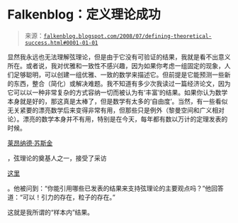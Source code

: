 <!--yml

类别：未分类

日期：2024-05-12 23:06:21

-->

# Falkenblog：定义理论成功

> 来源：[`falkenblog.blogspot.com/2008/07/defining-theoretical-success.html#0001-01-01`](http://falkenblog.blogspot.com/2008/07/defining-theoretical-success.html#0001-01-01)

显然我永远也无法理解弦理论，但是由于它没有可验证的结果，我就是看不出意义所在。或者说，我对优雅和一致性不感兴趣，因为如果你考虑一组固定的现象，人们足够聪明，可以创建一组优雅、一致的数学来描述它。但前提是它能预测一些新的东西，整合（简化）或解决难题。我不知道有多少次我读过一篇经济论文，因为它可以以一种非常复杂的方式容纳一切而被认为有‘丰富’的结果。如果你认为数学本身就是好的，那这真是太棒了，但是数学有太多的‘自由度’。当然，有一些看似无关紧要的漂亮数学后来变得非常有用，但那些只是例外（黎曼空间和广义相对论）。漂亮的数学本身并不有用，特别是在今天，每年都有数以万计的定理发表的时候。

[莱昂纳德·苏斯金](http://en.wikipedia.org/wiki/Leonard_Susskind)

，弦理论的奠基人之一，接受了采访

[这里](http://kqed02.streamguys.us/anon.kqed/radio/forum/2006/07/2006-07-31b-forum.mp3)

。他被问到：“你能引用哪些已发表的结果来支持弦理论的主要观点吗？”他回答道：“可以！引力的存在，粒子的存在。”

这就是我所谓的“样本内”结果。

